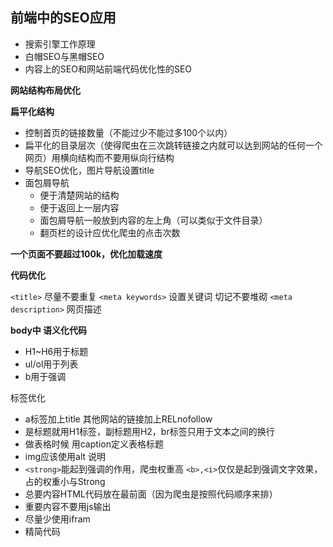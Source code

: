 ## 前端中的SEO应用


* 搜索引擎工作原理
*  白帽SEO与黑帽SEO
*  内容上的SEO和网站前端代码优化性的SEO


**网站结构布局优化**

**扁平化结构**

* 控制首页的链接数量（不能过少不能过多100个以内）
* 扁平化的目录层次（使得爬虫在三次跳转链接之内就可以达到网站的任何一个网页）用横向结构而不要用纵向行结构
* 导航SEO优化，图片导航设置title
* 面包屑导航
	* 	便于清楚网站的结构
	*  便于返回上一层内容
	*  面包屑导航一般放到内容的左上角（可以类似于文件目录）
	*  翻页栏的设计应优化爬虫的点击次数

**一个页面不要超过100k，优化加载速度**


**代码优化**

`<title>` 尽量不要重复
`<meta keywords>` 设置关键词 切记不要堆砌
`<meta description>` 网页描述


**body中  语义化代码**

* H1~H6用于标题
* ul/ol用于列表
* b用于强调

标签优化

* a标签加上title 其他网站的链接加上RELnofollow
* 是标题就用H1标签，副标题用H2，br标签只用于文本之间的换行
* 做表格时候 用caption定义表格标题
* img应该使用alt 说明
* `<strong>`能起到强调的作用，爬虫权重高 `<b>,<i>`仅仅是起到强调文字效果，占的权重小与Strong
* 总要内容HTML代码放在最前面（因为爬虫是按照代码顺序来排）
* 重要内容不要用js输出
* 尽量少使用ifram
* 精简代码